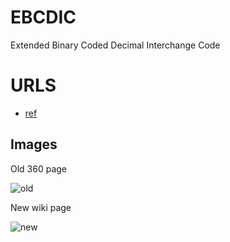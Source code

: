 # EBCDIC

Extended Binary Coded Decimal Interchange Code

# URLS

* [ref](https://en.wikipedia.org/wiki/EBCDIC)


## Images

Old 360 page

![old](../../imgs/EBCDIC.JPG)

New wiki page

![new](../../imgs/EBCDIC2.png)


